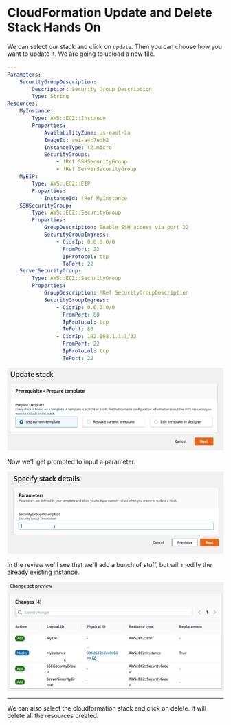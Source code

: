 # CloudFormation Update and Delete Stack Hands On

We can select our stack and click on `update`. Then you can choose how you want to update it. We are going to upload a new file.

```yml
---
Parameters:
    SecurityGroupDescription:
        Description: Security Group Description
        Type: String
Resources:
    MyInstance:
        Type: AWS::EC2::Instance
        Properties:
            AvailabilityZone: us-east-1a
            ImageId: ami-a4c7edb2
            InstanceType: t2.micro
            SecurityGroups:
                - !Ref SSHSecurityGroup
                - !Ref ServerSecurityGroup
    MyEIP:
        Type: AWS::EC2::EIP
        Properties:
            InstanceId: !Ref MyInstance
    SSHSecurityGroup:
        Type: AWS::EC2::SecurityGroup
        Properties:
            GroupDescription: Enable SSH access via port 22
            SecurityGroupIngress:
                - CidrIp: 0.0.0.0/0
                  FromPort: 22
                  IpProtocol: tcp
                  ToPort: 22
    ServerSecurityGroup:
        Type: AWS::EC2::SecurityGroup
        Properties:
            GroupDescription: !Ref SecurityGroupDescription
            SecurityGroupIngress:
                - CidrIp: 0.0.0.0/0
                  FromPort: 80
                  IpProtocol: tcp
                  ToPort: 80
                - CidrIp: 192.168.1.1.1/32
                  FromPort: 22
                  IpProtocol: tcp
                  ToPort: 22
```

![](img/2022-04-21-10-47-44.png)

Now we'll get prompted to input a parameter.

![](img/2022-04-21-10-48-15.png)

In the review we'll see that we'll add a bunch of stuff, but will modify the already existing instance.

![](img/2022-04-21-10-48-56.png)

---

We can also select the cloudformation stack and click on delete. It will delete all the resources created.